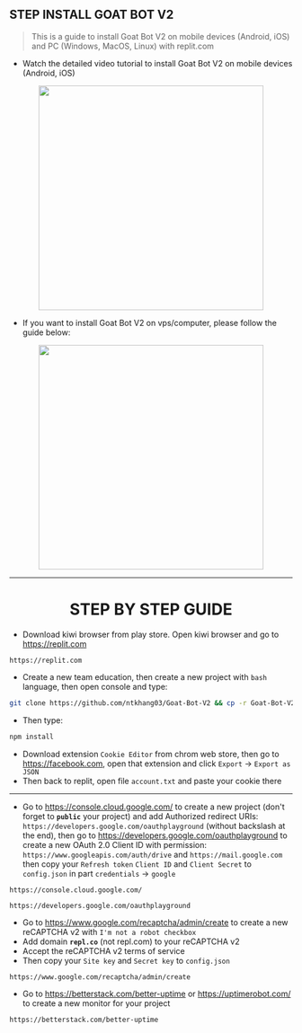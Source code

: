 ## **STEP INSTALL GOAT BOT V2**
> This is a guide to install Goat Bot V2 on mobile devices (Android, iOS) and PC (Windows, MacOS, Linux) with replit.com

* Watch the detailed video tutorial to install Goat Bot V2 on mobile devices (Android, iOS) 
<div align="center">
	<a href="https://www.youtube.com/watch?v=grVeZ76HlgA"><img src="https://img.youtube.com/vi/grVeZ76HlgA/maxresdefault.jpg" width="400"></a>
</div>

* If you want to install Goat Bot V2 on vps/computer, please follow the guide below:
<div align="center">
	<a href="https://www.youtube.com/watch?v=uCbSYNQNEwY"><img src="https://img.youtube.com/vi/uCbSYNQNEwY/maxresdefault.jpg" width="400"></a>
</div>

---
<h1 align="center"><b>STEP BY STEP GUIDE</b></h1>

* Download kiwi browser from play store. Open kiwi browser and go to https://replit.com
```
https://replit.com
```
* Create a new team education, then create a new project with `bash` language, then open console and type:
```bash
git clone https://github.com/ntkhang03/Goat-Bot-V2 && cp -r Goat-Bot-V2/. . && rm -rf Goat-Bot-V2
```
* Then type:
```bash
npm install
```
* Download extension `Cookie Editor` from chrom web store, then go to https://facebook.com, open that extension and click `Export` -> `Export as JSON`
* Then back to replit, open file `account.txt` and paste your cookie there
---
* Go to https://console.cloud.google.com/ to create a new project (don't forget to **`public`** your project) and add Authorized redirect URIs: `https://developers.google.com/oauthplayground` (without backslash at the end), then go to https://developers.google.com/oauthplayground to create a new OAuth 2.0 Client ID with permission: `https://www.googleapis.com/auth/drive` and `https://mail.google.com` then copy your `Refresh token` `Client ID` and `Client Secret` to `config.json` in part `credentials` -> `google`
```
https://console.cloud.google.com/
```
```
https://developers.google.com/oauthplayground
```
* Go to https://www.google.com/recaptcha/admin/create to create a new reCAPTCHA v2 with `I'm not a robot checkbox`
* Add domain **`repl.co`** (not repl.com) to your reCAPTCHA v2 
* Accept the reCAPTCHA v2 terms of service 
* Then copy your `Site key` and `Secret key` to `config.json`
```
https://www.google.com/recaptcha/admin/create
```
* Go to https://betterstack.com/better-uptime or https://uptimerobot.com/ to create a new monitor for your project
```
https://betterstack.com/better-uptime
```

